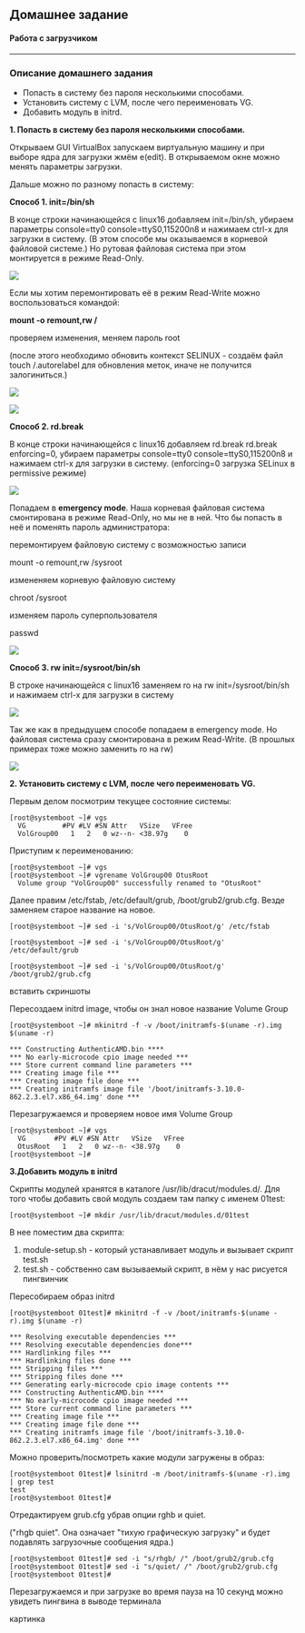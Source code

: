 
## Домашнее задание  

#### Работа с загрузчиком


---

### Описание домашнего задания

* Попасть в систему без пароля несколькими способами.
* Установить систему с LVM, после чего переименовать VG.
* Добавить модуль в initrd.



**1. Попасть в систему без пароля несколькими способами.**

Открываем GUI VirtualBox запускаем виртуальную машину и при выборе ядра для загрузки жмём e(edit). В открываемом окне можно менять параметры загрузки.

Дальше можно по разному попасть в систему:

**Способ 1. init=/bin/sh**

В конце строки начинающейся с linux16 добавляем init=/bin/sh, убираем параметры console=tty0 console=ttyS0,115200n8 и нажимаем сtrl-x для загрузки в систему. 
(В этом способе мы оказываемся в корневой файловой системе.) 
Но рутовая файловая система при этом монтируется в режиме Read-Only. 

![](https://github.com/buravtsovpavel/OTUS-homeworks/blob/master/07-boot-grub2/screenshots/1_1.jpg)

Если мы хотим перемонтировать её в режим Read-Write можно воспользоваться командой:

**mount -o remount,rw /**

проверяем изменения, меняем пароль root

(после этого необходимо обновить контекст SELINUX - создаём файл touch /.autorelabel для обновления меток, иначе не получится залогиниться.)

![](https://github.com/buravtsovpavel/OTUS-homeworks/blob/master/07-boot-grub2/screenshots/1_2.jpg)

![](https://github.com/buravtsovpavel/OTUS-homeworks/blob/master/07-boot-grub2/screenshots/1_3.jpg)


**Способ 2. rd.break**

В конце строки начинающейся с linux16 добавляем rd.break rd.break enforcing=0, убираем параметры console=tty0 console=ttyS0,115200n8 и нажимаем сtrl-x для загрузки в систему. 
(enforcing=0 загрузка SELinux в permissive режиме)

![](https://github.com/buravtsovpavel/OTUS-homeworks/blob/master/07-boot-grub2/screenshots/rd.jpg)

Попадаем в **emergency mode**. Наша корневая файловая система смонтирована в режиме Read-Only, но мы не в ней. Что бы попасть в неё и поменять пароль администратора:

перемонтируем файловую систему с возможностью записи

mount -o remount,rw /sysroot 

измененяем корневую файловую систему

chroot /sysroot

изменяем пароль суперпользователя

passwd


![](https://github.com/buravtsovpavel/OTUS-homeworks/blob/master/07-boot-grub2/screenshots/rd_3.jpg)



**Способ 3. rw init=/sysroot/bin/sh**

В строке начинающейся с linux16 заменяем ro на rw init=/sysroot/bin/sh и нажимаем сtrl-x
для загрузки в систему

![](https://github.com/buravtsovpavel/OTUS-homeworks/blob/master/07-boot-grub2/screenshots/1_3_2.jpg)

Так же как в предыдущем способе попадаем в emergency mode. Но файловая система сразу
смонтирована в режим Read-Write.  (В прошлых примерах тоже можно заменить ro на rw)

![](https://github.com/buravtsovpavel/OTUS-homeworks/blob/master/07-boot-grub2/screenshots/1_3_4%20!%203%20%D1%81%D0%BF%D0%BE%D1%81%D0%BE%D0%B1.jpg)


**2. Установить систему с LVM, после чего переименовать VG.**

Первым делом посмотрим текущее состояние системы:

```
[root@systemboot ~]# vgs
  VG         #PV #LV #SN Attr   VSize   VFree
  VolGroup00   1   2   0 wz--n- <38.97g    0 
```
Приступим к переименованию:

```
[root@systemboot ~]# vgs
[root@systemboot ~]# vgrename VolGroup00 OtusRoot
  Volume group "VolGroup00" successfully renamed to "OtusRoot"
```
Далее правим /etc/fstab, /etc/default/grub, /boot/grub2/grub.cfg. Везде заменяем старое
название на новое. 

```
[root@systemboot ~]# sed -i 's/VolGroup00/OtusRoot/g' /etc/fstab

[root@systemboot ~]# sed -i 's/VolGroup00/OtusRoot/g' /etc/default/grub

[root@systemboot ~]# sed -i 's/VolGroup00/OtusRoot/g' /boot/grub2/grub.cfg
```
вставить скриншоты

Пересоздаем initrd image, чтобы он знал новое название Volume Group

```
[root@systemboot ~]# mkinitrd -f -v /boot/initramfs-$(uname -r).img $(uname -r)

*** Constructing AuthenticAMD.bin ****
*** No early-microcode cpio image needed ***
*** Store current command line parameters ***
*** Creating image file ***
*** Creating image file done ***
*** Creating initramfs image file '/boot/initramfs-3.10.0-862.2.3.el7.x86_64.img' done ***
```
Перезагружаемся и проверяем новое имя Volume Group

```
[root@systemboot ~]# vgs
  VG       #PV #LV #SN Attr   VSize   VFree
  OtusRoot   1   2   0 wz--n- <38.97g    0 
[root@systemboot ~]# 
```


**3.Добавить модуль в initrd**

Скрипты модулей хранятся в каталоге /usr/lib/dracut/modules.d/. Для того чтобы добавить свой модуль создаем там папку с именем 01test:

```
[root@systemboot ~]# mkdir /usr/lib/dracut/modules.d/01test
```
В нее поместим два скрипта:

1. module-setup.sh - который устанавливает модуль и вызывает скрипт test.sh
2. test.sh - собственно сам вызываемый скрипт, в нём у нас рисуется пингвинчик

Пересобираем образ initrd

```
[root@systemboot 01test]# mkinitrd -f -v /boot/initramfs-$(uname -r).img $(uname -r)

*** Resolving executable dependencies ***
*** Resolving executable dependencies done***
*** Hardlinking files ***
*** Hardlinking files done ***
*** Stripping files ***
*** Stripping files done ***
*** Generating early-microcode cpio image contents ***
*** Constructing AuthenticAMD.bin ****
*** No early-microcode cpio image needed ***
*** Store current command line parameters ***
*** Creating image file ***
*** Creating image file done ***
*** Creating initramfs image file '/boot/initramfs-3.10.0-862.2.3.el7.x86_64.img' done ***

```
Можно проверить/посмотреть какие модули загружены в образ:

```
[root@systemboot 01test]# lsinitrd -m /boot/initramfs-$(uname -r).img | grep test
test
[root@systemboot 01test]# 
```

Отредактируем grub.cfg убрав опции rghb и quiet.

("rhgb quiet". Она означает "тихую графическую загрузку" и будет подавлять загрузочные сообщения ядра.)

```
[root@systemboot 01test]# sed -i "s/rhgb/ /" /boot/grub2/grub.cfg
[root@systemboot 01test]# sed -i "s/quiet/ /" /boot/grub2/grub.cfg
[root@systemboot 01test]# 
```

Перезагружаемся и при загрузке во время  пауза на 10 секунд можно увидеть пингвина в выводе
терминала

картинка










